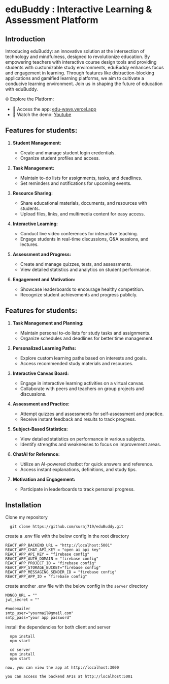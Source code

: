 # eduBuddy : Interactive Learning & Assessment Platform
## Introduction
Introducing eduBuddy: an innovative solution at the intersection of technology and mindfulness, designed to revolutionize education. By empowering teachers with interactive course design tools and providing students with customizable study environments, eduBuddy enhances focus and engagement in learning. Through features like distraction-blocking applications and gamified learning platforms, we aim to cultivate a conducive learning environment. Join us in shaping the future of education with eduBuddy.

🌐 Explore the Platform:
- 🔗 Access the app: [edu-wave.vercel.app](https://edu-wave.vercel.app)
- 🎥 Watch the demo: [Youtube](https://www.youtube.com/watch?v=jmVAoCwxQFg)


## Features for students:
1. **Student Management:**
   - Create and manage student login credentials.
   - Organize student profiles and access.

2. **Task Management:**
   - Maintain to-do lists for assignments, tasks, and deadlines.
   - Set reminders and notifications for upcoming events.

3. **Resource Sharing:**
   - Share educational materials, documents, and resources with students.
   - Upload files, links, and multimedia content for easy access.

4. **Interactive Learning:**
   - Conduct live video conferences for interactive teaching.
   - Engage students in real-time discussions, Q&A sessions, and lectures.

5. **Assessment and Progress:**
   - Create and manage quizzes, tests, and assessments.
   - View detailed statistics and analytics on student performance.

6. **Engagement and Motivation:**
   - Showcase leaderboards to encourage healthy competition.
   - Recognize student achievements and progress publicly.

## Features for students:
1. **Task Management and Planning:**
   - Maintain personal to-do lists for study tasks and assignments.
   - Organize schedules and deadlines for better time management.

2. **Personalized Learning Paths:**
   - Explore custom learning paths based on interests and goals.
   - Access recommended study materials and resources.

3. **Interactive Canvas Board:**
   - Engage in interactive learning activities on a virtual canvas.
   - Collaborate with peers and teachers on group projects and discussions.

4. **Assessment and Practice:**
   - Attempt quizzes and assessments for self-assessment and practice.
   - Receive instant feedback and results to track progress.

5. **Subject-Based Statistics:**
   - View detailed statistics on performance in various subjects.
   - Identify strengths and weaknesses to focus on improvement areas.

6. **ChatAI for Reference:**
   - Utilize an AI-powered chatbot for quick answers and reference.
   - Access instant explanations, definitions, and study tips.

7. **Motivation and Engagement:**
   - Participate in leaderboards to track personal progress.

## Installation
Clone my repository
```
  git clone https://github.com/suraj719/eduBuddy.git
```
create a .env file with the below config in the root directory
```
REACT_APP_BACKEND_URL = "http://localhost:5001"
REACT_APP_CHAT_API_KEY = "open ai api key"
REACT_APP_API_KEY = "firebase config"
REACT_APP_AUTH_DOMAIN = "firebase config"
REACT_APP_PROJECT_ID = "firebase config"
REACT_APP_STORAGE_BUCKET="firebase config"
REACT_APP_MESSAGING_SENDER_ID = "firebase config"
REACT_APP_APP_ID = "firebase config"
```
create another .env file with the below config in the ```server``` directory
```
MONGO_URL = ""
jwt_secret = ""

#nodemailer
smtp_user="yourmail@gmail.com"
smtp_pass="your app password"
```
install the dependencies for both client and server
```
  npm install
  npm start
```
```
  cd server
  npm install
  npm start
```
```
now, you can view the app at http://localhost:3000
```
```
you can access the backend APIs at http://localhost:5001
```
